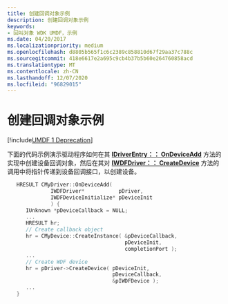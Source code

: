 ```yaml
---
title: 创建回调对象示例
description: 创建回调对象示例
keywords:
- 回叫对象 WDK UMDF，示例
ms.date: 04/20/2017
ms.localizationpriority: medium
ms.openlocfilehash: d8805b565f1c6c2389c858810d67f29aa37c788c
ms.sourcegitcommit: 418e6617e2a695c9cb4b37b5b60e264760858acd
ms.translationtype: MT
ms.contentlocale: zh-CN
ms.lasthandoff: 12/07/2020
ms.locfileid: "96829015"
---
```

# <a name="creating-callback-objects-example"></a>创建回调对象示例


[!include[UMDF 1 Deprecation](../includes/umdf-1-deprecation.md)]

下面的代码示例演示驱动程序如何在其 [**IDriverEntry：： OnDeviceAdd**](/windows-hardware/drivers/ddi/wudfddi/nf-wudfddi-idriverentry-ondeviceadd) 方法的实现中创建设备回调对象，然后在其对 [**IWDFDriver：： CreateDevice**](/windows-hardware/drivers/ddi/wudfddi/nf-wudfddi-iwdfdriver-createdevice) 方法的调用中将指针传递到设备回调接口，以创建设备。

```cpp
   HRESULT CMyDriver::OnDeviceAdd(
              IWDFDriver*           pDriver,
              IWDFDeviceInitialize* pDeviceInit
              ) {
      IUnknown *pDeviceCallback = NULL;
      ...
      HRESULT hr;
      // Create callback object
      hr = CMyDevice::CreateInstance( &pDeviceCallback,
                                      pDeviceInit,
                                      completionPort );
      ...
      // Create WDF device
      hr = pDriver->CreateDevice( pDeviceInit, 
                                  pDeviceCallback,
                                  &pIWDFDevice );
      ...
   }
```

 

